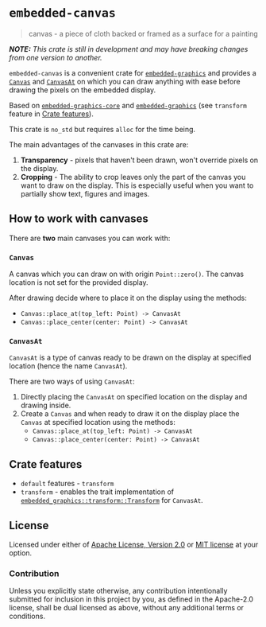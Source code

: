 # `embedded-canvas`
> canvas - a piece of cloth backed or framed as a surface for a painting

_**NOTE:** This crate is still in development and may have breaking changes from
one version to another._

`embedded-canvas` is a convenient crate for [`embedded-graphics`]
and provides a [`Canvas`](#canvas) and [`CanvasAt`](#canvasat) on which you
can draw anything with ease before drawing the pixels on the embedded display.

Based on [`embedded-graphics-core`] and [`embedded-graphics`]
(see `transform` feature in [Crate features](#crate-features)).

This crate is `no_std` but requires `alloc` for the time being.

The main advantages of the canvases in this crate are:

1. **Transparency** - pixels that haven't been drawn, won't override pixels on the display.
2. **Cropping** - The ability to crop leaves only the part of the canvas you want to
  draw on the display. This is especially useful when you want to
  partially show text, figures and images.

[`embedded-graphics`]: https://crates.io/crates/embedded-graphics
[`embedded-graphics-core`]: https://crates.io/crates/embedded-graphics-core
## How to work with canvases

There are **two** main canvases you can work with:

### `Canvas`

A canvas which you can draw on with origin `Point::zero()`.
The canvas location is not set for the provided display.

After drawing decide where to place it on the display using the methods:
- `Canvas::place_at(top_left: Point) -> CanvasAt`
- `Canvas::place_center(center: Point) -> CanvasAt`

### `CanvasAt`

`CanvasAt` is a type of canvas ready to be drawn on the display at specified
location (hence the name `CanvasAt`).

There are two ways of using `CanvasAt`:

1. Directly placing the `CanvasAt` on specified location on the display and drawing inside.
2. Create a `Canvas` and when ready to draw it on the display place the
  `Canvas` at specified location using the methods:
   - `Canvas::place_at(top_left: Point) -> CanvasAt`
   - `Canvas::place_center(center: Point) -> CanvasAt`

## Crate features
- `default` features - `transform`
- `transform` - enables the trait implementation of [`embedded_graphics::transform::Transform`] for `CanvasAt`.


[`embedded_graphics::transform::Transform`]: https://docs.rs/embedded-graphics/latest/embedded_graphics/transform/trait.Transform.html

## License

Licensed under either of [Apache License, Version 2.0](./LICENSE-APACHE)
or [MIT license](./LICENSE-MIT) at your option.

### Contribution

Unless you explicitly state otherwise, any contribution intentionally submitted
for inclusion in this project by you, as defined in the Apache-2.0 license,
shall be dual licensed as above, without any additional terms or conditions.